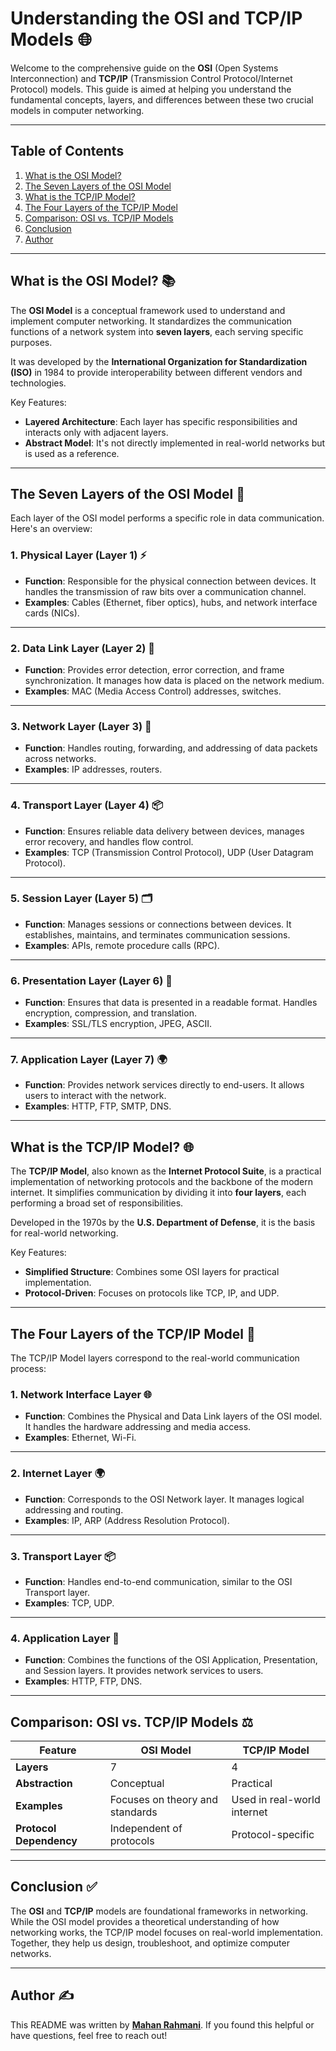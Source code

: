 # Understanding the OSI and TCP/IP Models 🌐

Welcome to the comprehensive guide on the **OSI** (Open Systems Interconnection) and **TCP/IP** (Transmission Control Protocol/Internet Protocol) models. This guide is aimed at helping you understand the fundamental concepts, layers, and differences between these two crucial models in computer networking.

---

## Table of Contents
1. [What is the OSI Model?](#what-is-the-osi-model)
2. [The Seven Layers of the OSI Model](##the-seven-layers-of-the-osi-model)
3. [What is the TCP/IP Model?](#what-is-the-tcpip-model)
4. [The Four Layers of the TCP/IP Model](#the-four-layers-of-the-tcpip-model)
5. [Comparison: OSI vs. TCP/IP Models](#comparison-osi-vs-tcpip-models)
6. [Conclusion](#conclusion)
7. [Author](#author)

---

## What is the OSI Model? 📚

The **OSI Model** is a conceptual framework used to understand and implement computer networking. It standardizes the communication functions of a network system into **seven layers**, each serving specific purposes. 

It was developed by the **International Organization for Standardization (ISO)** in 1984 to provide interoperability between different vendors and technologies.

Key Features:
- **Layered Architecture**: Each layer has specific responsibilities and interacts only with adjacent layers.
- **Abstract Model**: It's not directly implemented in real-world networks but is used as a reference.

---

## The Seven Layers of the OSI Model 🧩

Each layer of the OSI model performs a specific role in data communication. Here's an overview:

### 1. **Physical Layer** (Layer 1) ⚡
- **Function**: Responsible for the physical connection between devices. It handles the transmission of raw bits over a communication channel.
- **Examples**: Cables (Ethernet, fiber optics), hubs, and network interface cards (NICs).

---

### 2. **Data Link Layer** (Layer 2) 🔗
- **Function**: Provides error detection, error correction, and frame synchronization. It manages how data is placed on the network medium.
- **Examples**: MAC (Media Access Control) addresses, switches.

---

### 3. **Network Layer** (Layer 3) 📡
- **Function**: Handles routing, forwarding, and addressing of data packets across networks.
- **Examples**: IP addresses, routers.

---

### 4. **Transport Layer** (Layer 4) 📦
- **Function**: Ensures reliable data delivery between devices, manages error recovery, and handles flow control.
- **Examples**: TCP (Transmission Control Protocol), UDP (User Datagram Protocol).

---

### 5. **Session Layer** (Layer 5) 🗂️
- **Function**: Manages sessions or connections between devices. It establishes, maintains, and terminates communication sessions.
- **Examples**: APIs, remote procedure calls (RPC).

---

### 6. **Presentation Layer** (Layer 6) 🎨
- **Function**: Ensures that data is presented in a readable format. Handles encryption, compression, and translation.
- **Examples**: SSL/TLS encryption, JPEG, ASCII.

---

### 7. **Application Layer** (Layer 7) 🌍
- **Function**: Provides network services directly to end-users. It allows users to interact with the network.
- **Examples**: HTTP, FTP, SMTP, DNS.

---

## What is the TCP/IP Model? 🌐

The **TCP/IP Model**, also known as the **Internet Protocol Suite**, is a practical implementation of networking protocols and the backbone of the modern internet. It simplifies communication by dividing it into **four layers**, each performing a broad set of responsibilities.

Developed in the 1970s by the **U.S. Department of Defense**, it is the basis for real-world networking.

Key Features:
- **Simplified Structure**: Combines some OSI layers for practical implementation.
- **Protocol-Driven**: Focuses on protocols like TCP, IP, and UDP.

---

## The Four Layers of the TCP/IP Model 🔄

The TCP/IP Model layers correspond to the real-world communication process:

### 1. **Network Interface Layer** 🌐
- **Function**: Combines the Physical and Data Link layers of the OSI model. It handles the hardware addressing and media access.
- **Examples**: Ethernet, Wi-Fi.

---

### 2. **Internet Layer** 🌍
- **Function**: Corresponds to the OSI Network layer. It manages logical addressing and routing.
- **Examples**: IP, ARP (Address Resolution Protocol).

---

### 3. **Transport Layer** 📦
- **Function**: Handles end-to-end communication, similar to the OSI Transport layer.
- **Examples**: TCP, UDP.

---

### 4. **Application Layer** 📧
- **Function**: Combines the functions of the OSI Application, Presentation, and Session layers. It provides network services to users.
- **Examples**: HTTP, FTP, DNS.

---

## Comparison: OSI vs. TCP/IP Models ⚖️

| Feature                | OSI Model                         | TCP/IP Model                  |
|------------------------|------------------------------------|-------------------------------|
| **Layers**             | 7                                 | 4                             |
| **Abstraction**        | Conceptual                        | Practical                     |
| **Examples**           | Focuses on theory and standards   | Used in real-world internet   |
| **Protocol Dependency**| Independent of protocols          | Protocol-specific             |

---

## Conclusion ✅

The **OSI** and **TCP/IP** models are foundational frameworks in networking. While the OSI model provides a theoretical understanding of how networking works, the TCP/IP model focuses on real-world implementation. Together, they help us design, troubleshoot, and optimize computer networks.

---

## Author ✍️
This README was written by **[Mahan Rahmani](https://github.com/mhnrhmni)**. If you found this helpful or have questions, feel free to reach out!

